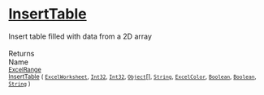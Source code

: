 # [InsertTable](./ExcelHelper-100663991.md)

Insert table filled with data from a 2D array
<br><br>
Returns<img width=542/>Name
<br>
<sub>[ExcelRange](./ExcelHelper-100663991.md)</sub><img width=500/><sub>[InsertTable](./ExcelHelper-100663991.md) ( [`ExcelWorksheet`](./ExcelHelper-100663991.md), [`Int32`](https://docs.microsoft.com/en-us/dotnet/api/System.Int32), [`Int32`](https://docs.microsoft.com/en-us/dotnet/api/System.Int32), [`Object`](https://docs.microsoft.com/en-us/dotnet/api/System.Object)[], [`String`](https://docs.microsoft.com/en-us/dotnet/api/System.String), [`ExcelColor`](./../Excel/ExcelColor.md), [`Boolean`](https://docs.microsoft.com/en-us/dotnet/api/System.Boolean), [`Boolean`](https://docs.microsoft.com/en-us/dotnet/api/System.Boolean), [`String`](https://docs.microsoft.com/en-us/dotnet/api/System.String) )</sub><br>


